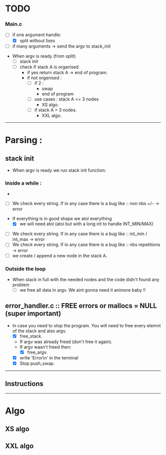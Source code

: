# TODO

### Main.c
- [ ] if one argument handle:
	- [x] split without lixes
- [ ] if many arguments -> send the argv to stack_init
- When argv is ready (from split)
	- [ ] stack init
	- [ ] check if stack A is organised
		- if yes return stack A -> end of program.
		- if not organised :
			- [ ] if 2 :
				- swap
				- end of program
			- [ ] use cases : stack A <= 3 nodes
				- XS algo.
			- [ ] if stack A > 3 nodes.
				- XXL algo.
---
# Parsing :

## stack init
- When argv is ready we run stack init function: 

### Inside a while :
- 
- [ ] We check every string. If in any case there is a bug like ::	  non nbs +/-           -> error
- If everything is in good shape we atol everything
	- [x] we will need atol (atoi but with a long int to handle INT_MIN/MAX)
- [ ] We check every string. If in any case there is a bug like ::	  int_min  / int_max    -> error
- [ ] We check every string. If in any case there is a bug like ::	  nbs repetitions		-> error
- [ ] we create / append a new node in the stack A.

### Outside the loop
- When stack in full with the needed nodes and the code didn't found any problem
	- [ ] we free all data in argv. We aint gonna need it animore baby !!

## error_handler.c :: FREE errors or mallocs = NULL (super important)
- In case you need to stop the program. You will need to free every elemnt of the stack and also argv. 
	- [x] free_stack.
	- If argv was already freed (don't free it again).
	- If argv wasn't freed then: 
		- [x] free_argv.
	- [x] write 'Error\n' in the terminal
	- [x] Stop push_swap. 

--- 
## Instructions

---
# Algo

## XS algo

## XXL algo